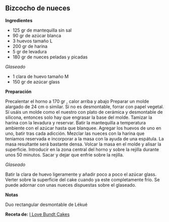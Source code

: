 ## Bizcocho de nueces

**Ingredientes**

- 125 gr de mantequilla sin sal
- 90 gr de azúcar blanca
- 3 huevos tamaño L
- 200 gr de harina
- 5 gr de levadura
- 180 gr de nueces peladas y picadas

*Glaseado*

- 1 clara de huevo tamaño M
- 150 gr de azúcar glass

**Preparación**

Precalentar el horno a 170 gr , calor arriba y abajo
Preparar un molde alargado de 24 cm o similar. Si no es desmontable, forrar con papel vegetal. Sí usáis un molde como el nuestro con plato de cerámica y desmontable de silicona, entonces solo hay que engrasar la base del molde.
Tamizar la harina con la levadura y reservar.
Batir la mantequilla a temperatura ambiente con el azúcar hasta que blanquee.
Agregar los huevos de uno en uno, batir tras cada adicción.
Mezclar las nueces con la harina que teniamos reservada e incorporar a la masa con la ayuda de una espátula. La masa resultante será bastante densa.
Volcar la masa en el molde y alisar la superficie. Introducir en la zona central del horno y sobre la rejilla durante unos 50 minutos.
Sacar y dejar que enfríe sobre la rejilla.
 
*Glaseado*

Batir la clara de huevo ligeramente y añadir poco a poco el azúcar glass.
Verter sobre la superficie del cake cuando ya este completamente frío. Se puede adornar con unas nueces dispuestas sobre el glaseado.

**Notas**

Duo rectangular desmontable de Lékué

**Receta de:** [I Love Bundt Cakes](http://ilovebundtcakes.com/loaf-cake-nueces)
